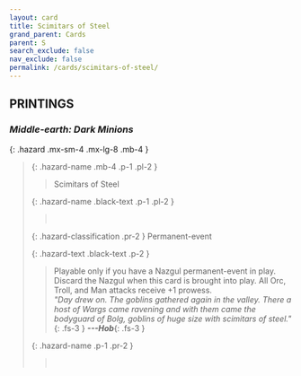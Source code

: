 ```yaml
---
layout: card
title: Scimitars of Steel
grand_parent: Cards
parent: S
search_exclude: false
nav_exclude: false
permalink: /cards/scimitars-of-steel/
---
```


## PRINTINGS


### _Middle-earth: Dark Minions_

{: .hazard .mx-sm-4 .mx-lg-8 .mb-4 }
> {: .hazard-name .mb-4 .p-1 .pl-2 }
> > <div class="hazard-mp"></div>
> > <div class="card-name">Scimitars of Steel</div>
>
> {: .hazard-name .black-text .p-1 .pl-2 }
> > &nbsp;
>
> {: .hazard-classification .pr-2 }
> Permanent-event
>
> {: .hazard-text .black-text .p-2 }
> > Playable only if you have a Nazgul permanent-event in play. Discard the Nazgul when this card is brought into play. All Orc, Troll, and Man attacks receive +1 prowess. <br>_"Day drew on. The goblins gathered again in the valley. There a host of Wargs came ravening and with them came the bodyguard of Bolg, goblins of huge size with scimitars of steel."_{: .fs-3 } ***---&#65279;Hob***{: .fs-3 }  
>
> {: .hazard-name .p-1 .pr-2 }
> > <div class="card-shield"></div>
> > <div class="card-corruption">&nbsp;</div>
